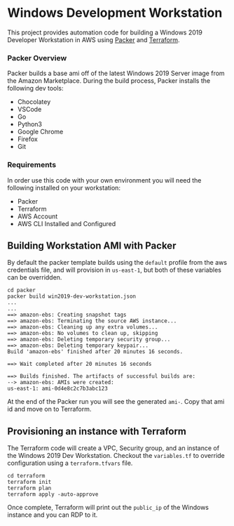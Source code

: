 # Windows Development Workstation
This project provides automation code for building a Windows 2019 Developer Workstation in AWS using [Packer]() and [Terraform]().

### Packer Overview
Packer builds a base ami off of the latest Windows 2019 Server image from the Amazon Marketplace. During the build process, Packer installs the following dev tools:

- Chocolatey
- VSCode
- Go
- Python3
- Google Chrome
- Firefox 
- Git

### Requirements
In order use this code with your own environment you will need the following installed on your workstation:

- Packer 
- Terraform
- AWS Account
- AWS CLI Installed and Configured

## Building Workstation AMI with Packer
By default the packer template builds using the `default` profile from the aws credentials file, and will provision in `us-east-1`, but both of these variables can be overridden.
```
cd packer
packer build win2019-dev-workstation.json
...
...
==> amazon-ebs: Creating snapshot tags
==> amazon-ebs: Terminating the source AWS instance...
==> amazon-ebs: Cleaning up any extra volumes...
==> amazon-ebs: No volumes to clean up, skipping
==> amazon-ebs: Deleting temporary security group...
==> amazon-ebs: Deleting temporary keypair...
Build 'amazon-ebs' finished after 20 minutes 16 seconds.

==> Wait completed after 20 minutes 16 seconds

==> Builds finished. The artifacts of successful builds are:
--> amazon-ebs: AMIs were created:
us-east-1: ami-0d4e8c2c7b3abc123
```

At the end of the Packer run you will see the generated `ami-`. Copy that ami id and move on to Terraform.

## Provisioning an instance with Terraform
The Terraform code will create a VPC, Security group, and an instance of the Windows 2019 Dev Workstation. Checkout the `variables.tf` to override configuration using a `terraform.tfvars` file.

```
cd terraform
terraform init
terraform plan
terraform apply -auto-approve
```

Once complete, Terraform will print out the `public_ip` of the Windows instance and you can RDP to it.
